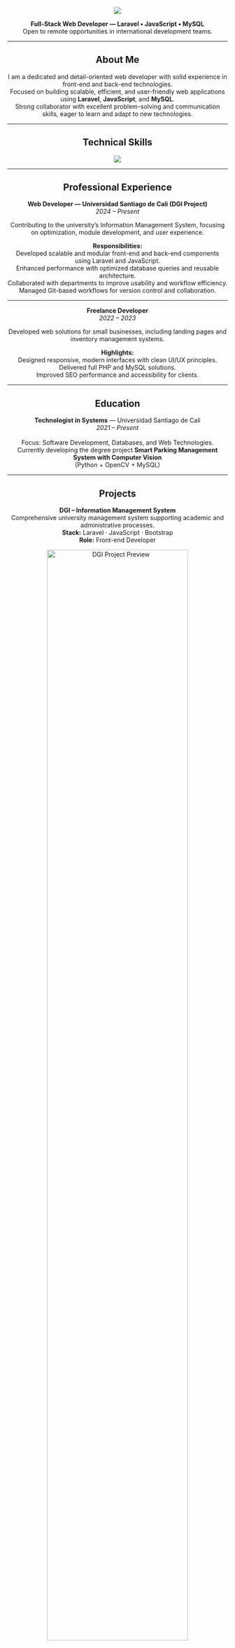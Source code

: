 <!-- GitHub Profile README - Juan Esteban Dorado Osorio -->

<p align="center">
  <img src="https://capsule-render.vercel.app/api?type=waving&color=0:405EFF,100:00D4FF&height=180&section=header&text=Juan%20Esteban%20Dorado%20Osorio&fontSize=30&fontColor=ffffff&animation=fadeIn" />
</p>

<p align="center">
  <b>Full-Stack Web Developer — Laravel • JavaScript • MySQL</b><br>
  Open to remote opportunities in international development teams.
</p>

---

<h2 align="center">About Me</h2>

<p align="center">
I am a dedicated and detail-oriented web developer with solid experience in front-end and back-end technologies.<br>
Focused on building scalable, efficient, and user-friendly web applications using <b>Laravel</b>, <b>JavaScript</b>, and <b>MySQL</b>.<br>
Strong collaborator with excellent problem-solving and communication skills, eager to learn and adapt to new technologies.
</p>

---

<h2 align="center">Technical Skills</h2>

<p align="center">
  <img src="https://skillicons.dev/icons?i=html,css,js,php,laravel,mysql,bootstrap,git,github,figma,vscode,postman" />
</p>

---

<h2 align="center">Professional Experience</h2>

<p align="center">
<b>Web Developer — Universidad Santiago de Cali (DGI Project)</b><br>
<em>2024 – Present</em>
</p>

<p align="center">
Contributing to the university’s Information Management System, focusing on optimization, module development, and user experience.
</p>

<p align="center">
<b>Responsibilities:</b><br>
Developed scalable and modular front-end and back-end components using Laravel and JavaScript.<br>
Enhanced performance with optimized database queries and reusable architecture.<br>
Collaborated with departments to improve usability and workflow efficiency.<br>
Managed Git-based workflows for version control and collaboration.
</p>

---

<p align="center">
<b>Freelance Developer</b><br>
<em>2022 – 2023</em>
</p>

<p align="center">
Developed web solutions for small businesses, including landing pages and inventory management systems.
</p>

<p align="center">
<b>Highlights:</b><br>
Designed responsive, modern interfaces with clean UI/UX principles.<br>
Delivered full PHP and MySQL solutions.<br>
Improved SEO performance and accessibility for clients.
</p>

---

<h2 align="center">Education</h2>

<p align="center">
<b>Technologist in Systems</b> — Universidad Santiago de Cali<br>
<em>2021 – Present</em><br><br>
Focus: Software Development, Databases, and Web Technologies.<br>
Currently developing the degree project <b>Smart Parking Management System with Computer Vision</b><br>
(Python + OpenCV + MySQL)
</p>

---

<h2 align="center">Projects</h2>

<p align="center">
<b>DGI – Information Management System</b><br>
Comprehensive university management system supporting academic and administrative processes.<br>
<b>Stack:</b> Laravel · JavaScript · Bootstrap<br>
<b>Role:</b> Front-end Developer
</p>

<p align="center">
  <img src="https://github.com/Goldendora/Goldendora/assets/placeholder-dgi.png" width="80%" alt="DGI Project Preview" />
</p>

---

<p align="center">
<b>Smart Parking Management System</b><br>
AI-based parking automation project using computer vision for real-time vehicle recognition and slot monitoring.<br>
<b>Stack:</b> Python · OpenCV · MySQL<br>
<b>Role:</b> System Developer
</p>

<p align="center">
  <img src="https://github.com/Goldendora/Goldendora/assets/placeholder-parking.png" width="80%" alt="Smart Parking System" />
</p>

---

<h2 align="center">Certifications</h2>

<p align="center">
Certified Web Developer — Web Development Institute<br>
JavaScript Developer Certification — Tech Academy<br>
English B2 Certificate — International Validation<br>
Certificate in Accounting Management — Complementary Training
</p>

---

<h2 align="center">Soft Skills</h2>

<p align="center">
Problem Solving · Team Collaboration · Adaptability · Communication · Time Management
</p>

---

<h2 align="center">Languages</h2>

<p align="center">
Spanish — Native<br>
English — B2 (Technical communication and reading)
</p>

---

<h2 align="center">GitHub Insights</h2>

<p align="center">
  <img src="https://github-readme-stats.vercel.app/api/top-langs/?username=Goldendora&layout=compact&theme=tokyonight&hide_border=true" />
  <img src="https://github-readme-stats.vercel.app/api?username=Goldendora&show_icons=true&theme=tokyonight&hide_border=true" />
</p>

---

<h2 align="center">Contact</h2>

<p align="center">
<b>Email:</b> <a href="mailto:jdoradoosorio7@gmail.com">jdoradoosorio7@gmail.com</a><br>
<b>LinkedIn:</b> <a href="https://linkedin.com/in/juan-esteban-dorado-osorio-7207a2259">linkedin.com/in/juan-esteban-dorado-osorio-7207a2259</a><br>
<b>GitHub:</b> <a href="https://github.com/Goldendora">github.com/Goldendora</a>
</p>

---

<p align="center">
  <img src="https://capsule-render.vercel.app/api?type=waving&color=0:00D4FF,100:405EFF&height=120&section=footer" />
</p>

